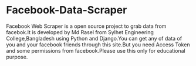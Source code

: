 # Facebook-Data-Scraper

Facebook Web Scraper is a open source project to grab data from facebok.It is developed by Md Rasel from Sylhet Engineering College,Bangladesh using Python and Django.You can get any of data of you and your facebook friends through this site.But you need Access Token and some permissions from facebook.Please use this  only for educational purpose.
